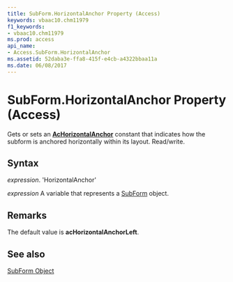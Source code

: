 ```yaml
---
title: SubForm.HorizontalAnchor Property (Access)
keywords: vbaac10.chm11979
f1_keywords:
- vbaac10.chm11979
ms.prod: access
api_name:
- Access.SubForm.HorizontalAnchor
ms.assetid: 52daba3e-ffa8-415f-e4cb-a4322bbaa11a
ms.date: 06/08/2017
---
```



# SubForm.HorizontalAnchor Property (Access)

Gets or sets an  **[AcHorizontalAnchor](Access.AcHorizontalAnchor.md)** constant that indicates how the subform is anchored horizontally within its layout. Read/write.


## Syntax

 _expression_. 'HorizontalAnchor'

 _expression_ A variable that represents a [SubForm](./Access.SubForm.md) object.


## Remarks

The default value is  **acHorizontalAnchorLeft**.


## See also


[SubForm Object](Access.SubForm.md)

